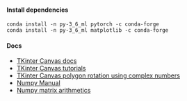 #### Install dependencies

```shell script
conda install -n py-3_6_ml pytorch -c conda-forge
conda install -n py-3_6_ml matplotlib -c conda-forge
```

#### Docs
* [TKinter Canvas docs](https://effbot.org/tkinterbook/canvas.htm)
* [TKinter Canvas tutorials](https://www.python-course.eu/tkinter_canvas.php)
* [TKinter Canvas polygon rotation using complex numbers](http://effbot.org/zone/tkinter-complex-canvas.htm)
* [Numpy Manual](https://docs.scipy.org/doc/numpy/user/numpy-for-matlab-users.html)
* [Numpy matrix arithmetics](https://www.python-course.eu/matrix_arithmetic.php)
